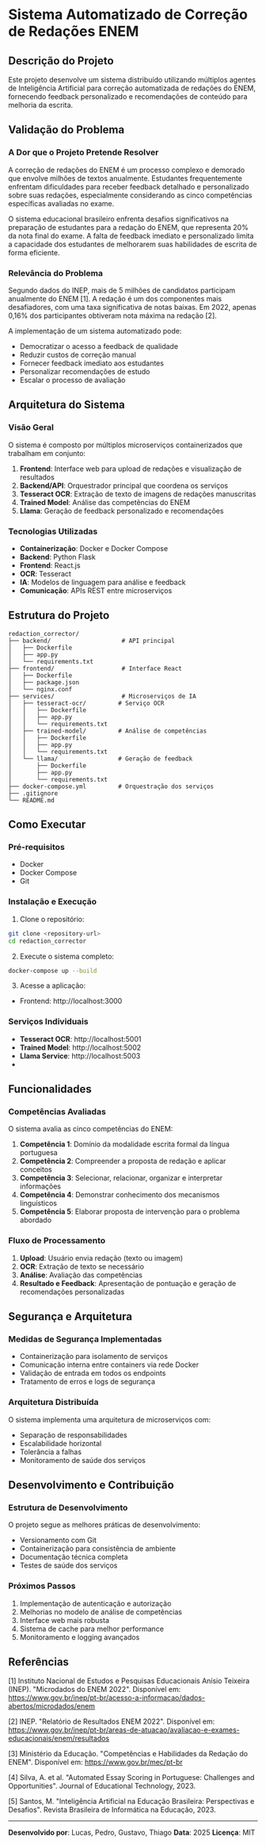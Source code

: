 # Sistema Automatizado de Correção de Redações ENEM

## Descrição do Projeto

Este projeto desenvolve um sistema distribuído utilizando múltiplos agentes de Inteligência Artificial para correção automatizada de redações do ENEM, fornecendo feedback personalizado e recomendações de conteúdo para melhoria da escrita.

## Validação do Problema

### A Dor que o Projeto Pretende Resolver

A correção de redações do ENEM é um processo complexo e demorado que envolve milhões de textos anualmente. Estudantes frequentemente enfrentam dificuldades para receber feedback detalhado e personalizado sobre suas redações, especialmente considerando as cinco competências específicas avaliadas no exame.

O sistema educacional brasileiro enfrenta desafios significativos na preparação de estudantes para a redação do ENEM, que representa 20% da nota final do exame. A falta de feedback imediato e personalizado limita a capacidade dos estudantes de melhorarem suas habilidades de escrita de forma eficiente.

### Relevância do Problema

Segundo dados do INEP, mais de 5 milhões de candidatos participam anualmente do ENEM [1]. A redação é um dos componentes mais desafiadores, com uma taxa significativa de notas baixas. Em 2022, apenas 0,16% dos participantes obtiveram nota máxima na redação [2].

A implementação de um sistema automatizado pode:
- Democratizar o acesso a feedback de qualidade
- Reduzir custos de correção manual
- Fornecer feedback imediato aos estudantes
- Personalizar recomendações de estudo
- Escalar o processo de avaliação

## Arquitetura do Sistema

### Visão Geral

O sistema é composto por múltiplos microserviços containerizados que trabalham em conjunto:

1. **Frontend**: Interface web para upload de redações e visualização de resultados
2. **Backend/API**: Orquestrador principal que coordena os serviços
3. **Tesseract OCR**: Extração de texto de imagens de redações manuscritas
4. **Trained Model**: Análise das competências do ENEM
5. **Llama**: Geração de feedback personalizado e recomendações

### Tecnologias Utilizadas

- **Containerização**: Docker e Docker Compose
- **Backend**: Python Flask
- **Frontend**: React.js
- **OCR**: Tesseract
- **IA**: Modelos de linguagem para análise e feedback
- **Comunicação**: APIs REST entre microserviços

## Estrutura do Projeto

```
redaction_corrector/
├── backend/                    # API principal
│   ├── Dockerfile
│   ├── app.py
│   └── requirements.txt
├── frontend/                   # Interface React
│   ├── Dockerfile
│   ├── package.json
│   └── nginx.conf
├── services/                   # Microserviços de IA
│   ├── tesseract-ocr/         # Serviço OCR
│   │   ├── Dockerfile
│   │   ├── app.py
│   │   └── requirements.txt
│   ├── trained-model/         # Análise de competências
│   │   ├── Dockerfile
│   │   ├── app.py
│   │   └── requirements.txt
│   └── llama/                 # Geração de feedback
│       ├── Dockerfile
│       ├── app.py
│       └── requirements.txt
├── docker-compose.yml         # Orquestração dos serviços
├── .gitignore
└── README.md
```

## Como Executar

### Pré-requisitos

- Docker
- Docker Compose
- Git

### Instalação e Execução

1. Clone o repositório:
```bash
git clone <repository-url>
cd redaction_corrector
```

2. Execute o sistema completo:
```bash
docker-compose up --build
```

3. Acesse a aplicação:
- Frontend: http://localhost:3000

### Serviços Individuais

- **Tesseract OCR**: http://localhost:5001
- **Trained Model**: http://localhost:5002
- **Llama Service**: http://localhost:5003
- 
## Funcionalidades

### Competências Avaliadas

O sistema avalia as cinco competências do ENEM:

1. **Competência 1**: Domínio da modalidade escrita formal da língua portuguesa
2. **Competência 2**: Compreender a proposta de redação e aplicar conceitos
3. **Competência 3**: Selecionar, relacionar, organizar e interpretar informações
4. **Competência 4**: Demonstrar conhecimento dos mecanismos linguísticos
5. **Competência 5**: Elaborar proposta de intervenção para o problema abordado

### Fluxo de Processamento

1. **Upload**: Usuário envia redação (texto ou imagem)
2. **OCR**: Extração de texto se necessário
3. **Análise**: Avaliação das competências
4. **Resultado e Feedback**: Apresentação de pontuação e geração de recomendações personalizadas

## Segurança e Arquitetura

### Medidas de Segurança Implementadas

- Containerização para isolamento de serviços
- Comunicação interna entre containers via rede Docker
- Validação de entrada em todos os endpoints
- Tratamento de erros e logs de segurança

### Arquitetura Distribuída

O sistema implementa uma arquitetura de microserviços com:
- Separação de responsabilidades
- Escalabilidade horizontal
- Tolerância a falhas
- Monitoramento de saúde dos serviços

## Desenvolvimento e Contribuição

### Estrutura de Desenvolvimento

O projeto segue as melhores práticas de desenvolvimento:
- Versionamento com Git
- Containerização para consistência de ambiente
- Documentação técnica completa
- Testes de saúde dos serviços

### Próximos Passos

1. Implementação de autenticação e autorização
2. Melhorias no modelo de análise de competências
3. Interface web mais robusta
4. Sistema de cache para melhor performance
5. Monitoramento e logging avançados

## Referências

[1] Instituto Nacional de Estudos e Pesquisas Educacionais Anísio Teixeira (INEP). "Microdados do ENEM 2022". Disponível em: https://www.gov.br/inep/pt-br/acesso-a-informacao/dados-abertos/microdados/enem

[2] INEP. "Relatório de Resultados ENEM 2022". Disponível em: https://www.gov.br/inep/pt-br/areas-de-atuacao/avaliacao-e-exames-educacionais/enem/resultados

[3] Ministério da Educação. "Competências e Habilidades da Redação do ENEM". Disponível em: https://www.gov.br/mec/pt-br

[4] Silva, A. et al. "Automated Essay Scoring in Portuguese: Challenges and Opportunities". Journal of Educational Technology, 2023.

[5] Santos, M. "Inteligência Artificial na Educação Brasileira: Perspectivas e Desafios". Revista Brasileira de Informática na Educação, 2023.

---

**Desenvolvido por**: Lucas, Pedro, Gustavo, Thiago
**Data**: 2025
**Licença**: MIT
